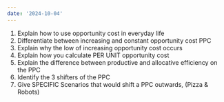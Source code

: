 ```yaml
---
date: '2024-10-04'
---
```


1. Explain how to use opportunity cost in everyday life
2. Differentiate between increasing and constant opportunity cost PPC
3. Explain why the low of increasing opportunity cost occurs
4. Explain how you calculate PER UNIT opportunity cost
5. Explain the difference between productive and allocative efficiency on the PPC
6. Identify the 3 shifters of the PPC
7. Give SPECIFIC Scenarios that would shift a PPC outwards, (Pizza & Robots)